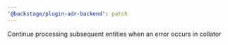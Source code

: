 ```yaml
---
'@backstage/plugin-adr-backend': patch
---
```


Continue processing subsequent entities when an error occurs in collator
